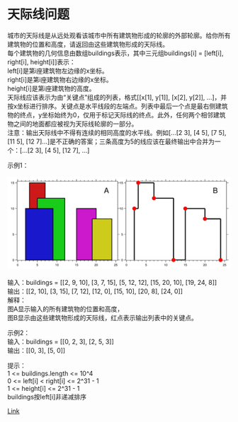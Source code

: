 <h1>天际线问题</h1>

城市的天际线是从远处观看该城市中所有建筑物形成的轮廓的外部轮廓。给你所有建筑物的位置和高度，请返回由这些建筑物形成的天际线。</br>
每个建筑物的几何信息由数组buildings表示，其中三元组buildings[i] = [left[i], right[i], height[i]]表示：</br>
left[i]是第i座建筑物左边缘的x坐标。</br>
right[i]是第i座建筑物右边缘的x坐标。</br>
height[i]是第i座建筑物的高度。</br>
天际线应该表示为由“关键点”组成的列表，格式[[x[1], y[1]], [x[2], y[2]], ...]，并按x坐标进行排序。关键点是水平线段的左端点。列表中最后一个点是最右侧建筑物的终点，y坐标始终为0，仅用于标记天际线的终点。此外，任何两个相邻建筑物之间的地面都应被视为天际线轮廓的一部分。</br>
注意：输出天际线中不得有连续的相同高度的水平线。例如[...[2 3], [4 5], [7 5], [11 5], [12 7]...]是不正确的答案；三条高度为5的线应该在最终输出中合并为一个：[...[2 3], [4 5], [12 7], ...]</br>

示例1：</br>
</br>![](./image/1.jpeg)</br></br>
输入：buildings = [[2, 9, 10], [3, 7, 15], [5, 12, 12], [15, 20, 10], [19, 24, 8]]</br>
输出：[[2, 10], [3, 15], [7, 12], [12, 0], [15, 10], [20, 8], [24, 0]]</br>
解释：</br>
图A显示输入的所有建筑物的位置和高度，</br>
图B显示由这些建筑物形成的天际线，红点表示输出列表中的关键点。</br>

示例2：</br>
输入：buildings = [[0, 2, 3], [2, 5, 3]]</br>
输出：[[0, 3], [5, 0]]</br>

提示：</br>
1 <= buildings.length <= 10^4</br>
0 <= left[i] < right[i] <= 2^31 - 1</br>
1 <= height[i] <= 2^31 - 1</br>
buildings按left[i]非递减排序</br>

[Link](https://leetcode-cn.com/problems/the-skyline-problem/)